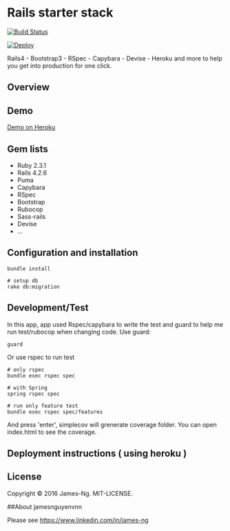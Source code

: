 # Rails starter stack

[![Build Status](https://travis-ci.org/James-Ng/rails-bootstrap-devise-heroku.svg?branch=master)](https://travis-ci.org/James-Ng/rails-bootstrap-devise-heroku)

[![Deploy](https://www.herokucdn.com/deploy/button.svg)](https://heroku.com/deploy)

Rails4 - Bootstrap3 - RSpec - Capybara - Devise - Heroku and more to help you get into production for one click.

## Overview

## Demo
[Demo on Heroku](https://rails-bootstrap-devise.herokuapp.com/)


## Gem lists

* Ruby 2.3.1
* Rails 4.2.6
* Puma
* Capybara
* RSpec
* Bootstrap
* Rubocop
* Sass-rails
* Devise
* ...

## Configuration and installation

    bundle install

    # setup db
    rake db:migration

## Development/Test

In this app, app used Rspec/capybara to write the test and guard to help me run test/rubocop when changing code.
Use guard:

    guard

Or use rspec to run test

    # only rspec
    bundle exec rspec spec

    # with Spring
    spring rspec spec

    # run only feature test
    bundle exec rspec spec/features

And press 'enter', simplecov will grenerate coverage folder. You can open index.html to see the coverage.

## Deployment instructions ( using heroku )

## License
Copyright © 2016 James-Ng. MIT-LICENSE.

##About jamesnguyenvnn

Please see https://www.linkedin.com/in/james-ng
